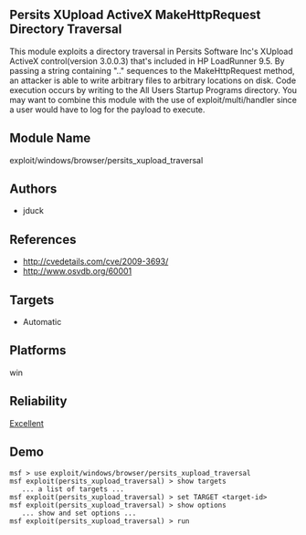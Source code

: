 ## Persits XUpload ActiveX MakeHttpRequest Directory Traversal

This module exploits a directory traversal in Persits 
Software Inc's XUpload ActiveX control(version 3.0.0.3) 
that's included in HP LoadRunner 9.5. By passing a string 
containing "..\" sequences to the MakeHttpRequest method, an 
attacker is able to write arbitrary files to arbitrary 
locations on disk. Code execution occurs by writing to the 
All Users Startup Programs directory. You may want to 
combine this module with the use of exploit/multi/handler 
since a user would have to log for the payload to execute.


## Module Name
exploit/windows/browser/persits_xupload_traversal

## Authors
* jduck


## References
* http://cvedetails.com/cve/2009-3693/
* http://www.osvdb.org/60001



## Targets
* Automatic


## Platforms
win

## Reliability
[Excellent](https://github.com/rapid7/metasploit-framework/wiki/Exploit-Ranking)

## Demo

```
msf > use exploit/windows/browser/persits_xupload_traversal
msf exploit(persits_xupload_traversal) > show targets
   ... a list of targets ...
msf exploit(persits_xupload_traversal) > set TARGET <target-id>
msf exploit(persits_xupload_traversal) > show options
   ... show and set options ...
msf exploit(persits_xupload_traversal) > run
```
    
    